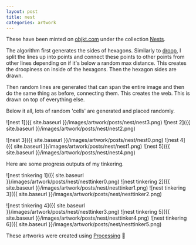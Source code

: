 ```yaml
---
layout: post
title: nest
categories: artwork
---
```


These have been minted on [objkt.com](https://objkt.com) under the collection [Nests](https://objkt.com/collection/KT1Sb3ZYtA1uzh7G6q216V5dffmBAmuPQyGx). 

The algorithm first generates the sides of hexagons. Similarly to [droop](https://allyradomski.art/artwork/droop), I split the lines up into points and connect these points to other points from other lines depending on if it's below a random max distance. This creates the droopiness on inside of the hexagons. Then the hexagon sides are drawn.

Then random lines are generated that can span the entire image and then do the same thing as before, connecting them. This creates the web. This is drawn on top of everything else.

Below it all, lots of random 'cells' are generated and placed randomly.

![nest 1]({{ site.baseurl }}/images/artwork/posts/nest/nest3.png)
![nest 2]({{ site.baseurl }}/images/artwork/posts/nest/nest2.png)

![nest 3]({{ site.baseurl }}/images/artwork/posts/nest/nest0.png)
![nest 4]({{ site.baseurl }}/images/artwork/posts/nest/nest1.png)
![nest 5]({{ site.baseurl }}/images/artwork/posts/nest/nest4.png)

Here are some progress outputs of my tinkering.

![nest tinkering 1]({{ site.baseurl }}/images/artwork/posts/nest/nesttinker0.png)
![nest tinkering 2]({{ site.baseurl }}/images/artwork/posts/nest/nesttinker1.png)
![nest tinkering 3]({{ site.baseurl }}/images/artwork/posts/nest/nesttinker2.png)

![nest tinkering 4]({{ site.baseurl }}/images/artwork/posts/nest/nesttinker3.png)
![nest tinkering 5]({{ site.baseurl }}/images/artwork/posts/nest/nesttinker4.png)
![nest tinkering 6]({{ site.baseurl }}/images/artwork/posts/nest/nesttinker5.png)


These artworks were created using [Processing](https://processing.org/overview) 💖